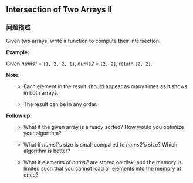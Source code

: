 ## Intersection of Two Arrays II  
### 问题描述

Given two arrays, write a function to compute their intersection.


**Example:**<br />
Given *nums1* = `[1, 2, 2, 1]`, *nums2* = `[2, 2]`, return `[2, 2]`.


**Note:**<br />
<ul>
- Each element in the result should appear as many times as it shows in both arrays.
- The result can be in any order.
</ul>


**Follow up:**<br />
<ul>
- What if the given array is already sorted? How would you optimize your algorithm?
- What if *nums1*'s size is small compared to *nums2*'s size? Which algorithm is better?
- What if elements of *nums2* are stored on disk, and the memory is limited such that you cannot load all elements into the memory at once?
</ul>

